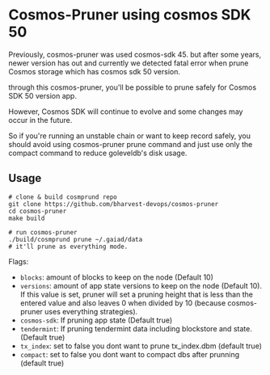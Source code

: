 # Cosmos-Pruner using cosmos SDK 50
Previously, cosmos-pruner was used cosmos-sdk 45.
but after some years, newer version has out and currently we detected fatal error when prune Cosmos storage which has cosmos sdk 50 version.

through this cosmos-pruner, you'll be possible to prune safely for Cosmos SDK 50 version app.


However, Cosmos SDK will continue to evolve and some changes may occur in the future.

So if you're running an unstable chain or want to keep record safely, 
you should avoid using cosmos-pruner prune command and just use only the compact command to reduce goleveldb's disk usage.





## Usage

```
# clone & build cosmprund repo
git clone https://github.com/bharvest-devops/cosmos-pruner
cd cosmos-pruner
make build

# run cosmos-pruner 
./build/cosmprund prune ~/.gaiad/data
# it'll prune as everything mode.
```

Flags: 

- `blocks`: amount of blocks to keep on the node (Default 10)
- `versions`: amount of app state versions to keep on the node (Default 10). If this value is set, pruner will set a pruning height that is less than the entered value and also leaves 0 when divided by 10 (because cosmos-pruner uses everything strategies). 
- `cosmos-sdk`: If pruning app state (Default true)
- `tendermint`: If pruning tendermint data including blockstore and state. (Default true)
- `tx_index`: set to false you dont want to prune tx_index.dbm (default true)
- `compact`: set to false you dont want to compact dbs after prunning (default true)
